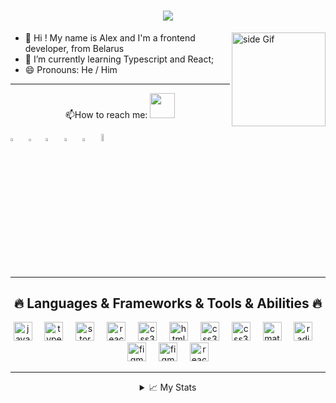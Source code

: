 <h1 align="center">
  <a href="https://git.io/typing-svg">
    <img src="https://readme-typing-svg.herokuapp.com/?lines=Hello,+There!+👋;Nice+to+meet+you!&center=true&size=30">
  </a>
<br>
</h1>

<a href="#"> <img src="https://media3.giphy.com/media/ZEB6yFbLnhyQf7g3hn/giphy.gif" alt="side Gif" align="right" width="150" height="auto"/> </a>

- 👋 Hi ! My name is Alex and I'm a frontend developer, from Belarus
- 🌱 I’m currently learning Typescript and React;
- 😄 Pronouns: He / Him

<hr/>
<div align="center">📫How to reach me: <img src="https://i.gifer.com/28ee.gif" width="40px">
</div> 

[<img src="https://upload.wikimedia.org/wikipedia/commons/8/83/Steam_icon_logo.svg" width="3.5%"/>](https://steamcommunity.com/profiles/76561198033026327/) &nbsp; [<img src="https://cdn.worldvectorlogo.com/logos/discord-4.svg" width="3.0%"/>](https://discord.gg/a6AK2Vjy) &nbsp; [<img src="https://cdn.worldvectorlogo.com/logos/linkedin-icon.svg" width="3.5%"/>](https://www.linkedin.com/in/exleonardo/) &nbsp; [<img src="https://cdn.worldvectorlogo.com/logos/instagram-circle.svg" width="3.5%"/>](https://www.instagram.com/alexander_khomenok/) &nbsp; [<img src="https://cdn.worldvectorlogo.com/logos/telegram-1.svg" width="3.5%"/>](https://t.me/exleonardo) &nbsp; [<img src="https://cdn.worldvectorlogo.com/logos/gmail-icon-2.svg" width="5.5%"/>](mailto:exleonardo31@gmail.com) &nbsp;
<hr>



<h2 align="center">🔥 Languages & Frameworks & Tools & Abilities 🔥</h2>

<div align="center">
  <img src="https://cdn.jsdelivr.net/gh/devicons/devicon/icons/javascript/javascript-original.svg" height="30" alt="javascript logo"  />
  <img width="12" />
  <img src="https://cdn.jsdelivr.net/gh/devicons/devicon/icons/typescript/typescript-original.svg" height="30" alt="typescript logo"  />
  <img width="12" />
  <img src="https://cdn.jsdelivr.net/gh/devicons/devicon/icons/storybook/storybook-original.svg" height="30" alt="storybook logo"  />
  <img width="12" />
  <img src="https://cdn.jsdelivr.net/gh/devicons/devicon/icons/react/react-original.svg" height="30" alt="react logo"  />
 <img width="12" />
<img src="https://cdn.worldvectorlogo.com/logos/redux.svg" height="30" alt="css3 logo"  />
  <img width="12" />
  <img src="https://cdn.jsdelivr.net/gh/devicons/devicon/icons/html5/html5-original.svg" height="30" alt="html5 logo"  />
  <img width="12" />
  <img src="https://cdn.jsdelivr.net/gh/devicons/devicon/icons/css3/css3-original.svg" height="30" alt="css3 logo"  />
<img width="12" />
  <img src="https://cdn.worldvectorlogo.com/logos/nodejs.svg" height="30" alt="css3 logo"  />
  <img width="12" />
  <img src="https://cdn.worldvectorlogo.com/logos/material-ui-1.svg" height="30" alt="material logo"  />
<img width="12" />
  <img src="https://cdn.worldvectorlogo.com/logos/radix-ui.svg" height="30" alt="radix logo"  />
  <img width="12" />
  <img src="https://cdn.worldvectorlogo.com/logos/figma-5.svg" height="30" alt="figma logo"  />
   <img width="12" />
  <img src="https://www.svgrepo.com/show/354262/react-router.svg" height="30" alt="figma logo"  />
  <img width="12" />
  <img src="https://www.svgrepo.com/show/353401/ant-design.svg" height="30" alt="reactRouter logo"  />
  
</div>
<hr>
<details>
<summary align="center">📈 My Stats</summary>
<p align="center"><img src="https://github-readme-stats.vercel.app/api/top-langs?username=exleonardo&locale=en&hide_title=false&layout=compact&card_width=320&langs_count=5&theme=dracula&hide_border=false" height="150" alt="languages graph"  />  <br/> 
<hr />
<div align="center"><img src="https://www.codewars.com/users/Exleonardo/badges/large" height="30" alt="css3 logo"  />
<img width="12" /></div>


<hr>
</details>
<!--START_SECTION:waka-->
<!--END_SECTION:waka-->
